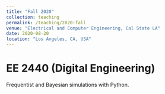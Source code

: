 ```yaml
---
title: "Fall 2020"
collection: teaching
permalink: /teaching/2020-fall
venue: "Electrical and Computer Engineering, Cal State LA"
date: 2020-08-20
location: "Los Angeles, CA, USA"
---
```


# EE 2440 (Digital Engineering)

Frequentist and Bayesian simulations with Python.
